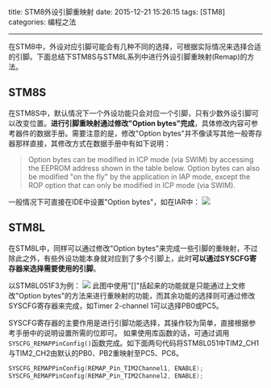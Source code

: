 title: STM8外设引脚重映射
date: 2015-12-21 15:26:15
tags: [STM8]
categories: 编程之法

---

在STM8中，外设对应引脚可能会有几种不同的选择，可根据实际情况来选择合适的引脚。下面总结下STM8S与STM8L系列中进行外设引脚重映射(Remap)的方法。

<!--more-->

## STM8S ##
在STM8S中，默认情况下一个外设功能只会对应一个引脚，只有少数外设引脚可以改变位置。**进行引脚重映射通过修改"Option bytes"完成**，具体修改内容可参考器件的数据手册。需要注意的是，修改"Option bytes"并不像读写其他一般寄存器那样直接，其修改方式在数据手册中有如下说明：
> Option bytes can be modified in ICP mode (via SWIM) by accessing the EEPROM address shown in the table below.
> Option bytes can also be modified "on the fly" by the application in IAP mode, except the ROP option that can only be modified in ICP mode (via SWIM).

一般情况下可直接在IDE中设置"Option bytes"，如在IAR中：
![](https://pic.gaomf.store/STM820151221155326.png)

## STM8L ##
在STM8L中，同样可以通过修改"Option bytes"来完成一些引脚的重映射，不过除此之外，有些外设功能本身就对应到了多个引脚上，此时**可以通过SYSCFG寄存器来选择需要使用的引脚**。

以STM8L051F3为例：
![](https://pic.gaomf.store/STM820151221160054.png)
此图中使用"[]"括起来的功能就是只能通过上文修改"Option bytes"的方法来进行重映射的功能，而其余功能的选择则可通过修改SYSCFG寄存器来完成，如Timer 2-channel 1可以选择PB0或PC5。

SYSCFG寄存器的主要作用是进行引脚功能选择，其操作较为简单，直接根据参考手册中的说明设置所需的位即可。
如果使用库函数的话，可通过调用`SYSCFG_REMAPPinConfig()`函数完成。如下面两句代码将STM8L051中TIM2_CH1与TIM2_CH2由默认的PB0、PB2重映射至PC5、PC6。
```C
SYSCFG_REMAPPinConfig(REMAP_Pin_TIM2Channel1, ENABLE);
SYSCFG_REMAPPinConfig(REMAP_Pin_TIM2Channel2, ENABLE);
```